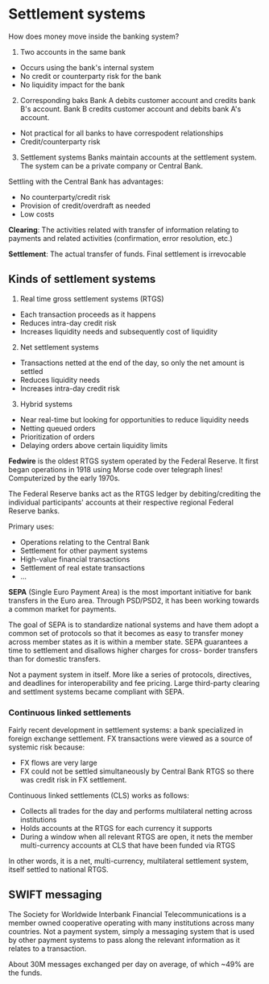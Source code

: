 # Settlement systems

How does money move inside the banking system?

1. Two accounts in the same bank
  * Occurs using the bank's internal system
  * No credit or counterparty risk for the bank
  * No liquidity impact for the bank

2. Corresponding baks
Bank A debits customer account and credits bank B's account. Bank B credits
customer account and debits bank A's account.
  * Not practical for all banks to have correspodent relationships
  * Credit/counterparty risk

3. Settlement systems
Banks maintain accounts at the settlement system. The system can be a private
company or Central Bank.

Settling with the Central Bank has advantages:
* No counterparty/credit risk
* Provision of credit/overdraft as needed
* Low costs

**Clearing**: The activities related with transfer of information relating to
payments and related activities (confirmation, error resolution, etc.)

**Settlement**: The actual transfer of funds. Final settlement is irrevocable

## Kinds of settlement systems

1. Real time gross settlement systems (RTGS)
  * Each transaction proceeds as it happens
  * Reduces intra-day credit risk
  * Increases liquidity needs and subsequently cost of liquidity

2. Net settlement systems
  * Transactions netted at the end of the day, so only the net amount is settled
  * Reduces liquidity needs
  * Increases intra-day credit risk

3. Hybrid systems
  * Near real-time but looking for opportunities to reduce liquidity needs
  * Netting queued orders
  * Prioritization of orders
  * Delaying orders above certain liquidity limits

**Fedwire** is the oldest RTGS system operated by the Federal Reserve. It first
began operations in 1918 using Morse code over telegraph lines! Computerized by
the early 1970s.

The Federal Reserve banks act as the RTGS ledger by debiting/crediting the individual
participants' accounts at their respective regional Federal Reserve banks.

Primary uses:
* Operations relating to the Central Bank
* Settlement for other payment systems
* High-value financial transactions
* Settlement of real estate transactions
* ...

**SEPA** (Single Euro Payment Area) is the most important initiative for bank transfers
in the Euro area. Through PSD/PSD2, it has been working towards a common market for
payments.

The goal of SEPA is to standardize national systems and have them adopt a common set of
protocols so that it becomes as easy to transfer money across member states as it is within
a member state. SEPA guarantees a time to settlement and disallows higher charges for cross-
border transfers than for domestic transfers.

Not a payment system in itself. More like a series of protocols, directives, and deadlines
for interoperability and fee pricing. Large third-party clearing and settlment systems
became compliant with SEPA.

### Continuous linked settlements

Fairly recent development in settlement systems: a bank specialized in foreign exchange
settlement. FX transactions were viewed as a source of systemic risk because:
* FX flows are very large
* FX could not be settled simultaneously by Central Bank RTGS so there was credit risk
in FX settlement.

Continuous linked settlements (CLS) works as follows:
* Collects all trades for the day and performs multilateral netting across institutions
* Holds accounts at the RTGS for each currency it supports
* During a window when all relevant RTGS are open, it nets the member multi-currency accounts
at CLS that have been funded via RTGS

In other words, it is a net, multi-currency, multilateral settlement system, itself settled to
national RTGS.

## SWIFT messaging

The Society for Worldwide Interbank Financial Telecommunications is a member owned cooperative
operating with many institutions across many countries. Not a payment system, simply a messaging
system that is used by other payment systems to pass along the relevant information as it relates
to a transaction.

About 30M messages exchanged per day on average, of which ~49% are the funds.
